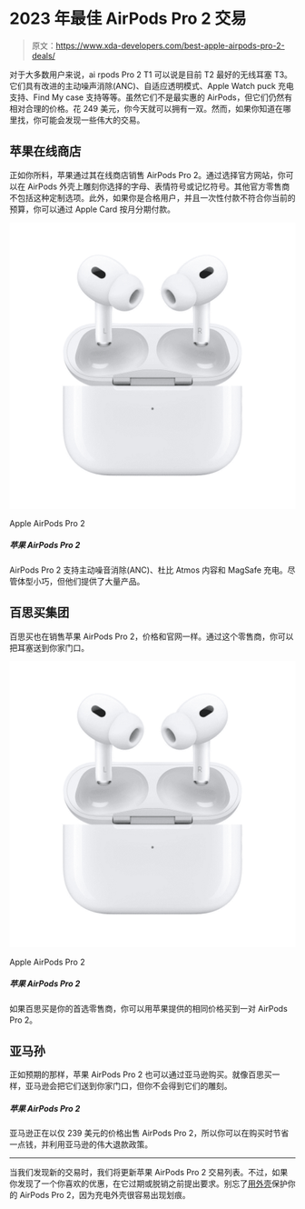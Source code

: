 # 2023 年最佳 AirPods Pro 2 交易

> 原文：<https://www.xda-developers.com/best-apple-airpods-pro-2-deals/>

对于大多数用户来说，ai rpods Pro 2 T1 可以说是目前 T2 最好的无线耳塞 T3。它们具有改进的主动噪声消除(ANC)、自适应透明模式、Apple Watch puck 充电支持、Find My case 支持等等。虽然它们不是最实惠的 AirPods，但它们仍然有相对合理的价格。花 249 美元，你今天就可以拥有一双。然而，如果你知道在哪里找，你可能会发现一些伟大的交易。

## 苹果在线商店

正如你所料，苹果通过其在线商店销售 AirPods Pro 2。通过选择官方网站，你可以在 AirPods 外壳上雕刻你选择的字母、表情符号或记忆符号。其他官方零售商不包括这种定制选项。此外，如果你是合格用户，并且一次性付款不符合你当前的预算，你可以通过 Apple Card 按月分期付款。

 <picture>![The AirPods Pro 2 support Active Noise Cancellation, Dolby Atmos content, and wireless charging. They pack plenty of offerings, despite their compact build.](img/a735ca43cef9b69e645d60ade5e2215d.png)</picture> 

Apple AirPods Pro 2

##### 苹果 AirPods Pro 2

AirPods Pro 2 支持主动噪音消除(ANC)、杜比 Atmos 内容和 MagSafe 充电。尽管体型小巧，但他们提供了大量产品。

## 百思买集团

百思买也在销售苹果 AirPods Pro 2，价格和官网一样。通过这个零售商，你可以把耳塞送到你家门口。

 <picture>![The AirPods Pro 2 support Active Noise Cancellation, Dolby Atmos content, and wireless charging. They pack plenty of offerings, despite their compact build.](img/a735ca43cef9b69e645d60ade5e2215d.png)</picture> 

Apple AirPods Pro 2

##### 苹果 AirPods Pro 2

如果百思买是你的首选零售商，你可以用苹果提供的相同价格买到一对 AirPods Pro 2。

## 亚马孙

正如预期的那样，苹果 AirPods Pro 2 也可以通过亚马逊购买。就像百思买一样，亚马逊会把它们送到你家门口，但你不会得到它们的雕刻。

##### 苹果 AirPods Pro 2

亚马逊正在以仅 239 美元的价格出售 AirPods Pro 2，所以你可以在购买时节省一点钱，并利用亚马逊的伟大退款政策。

* * *

当我们发现新的交易时，我们将更新苹果 AirPods Pro 2 交易列表。不过，如果你发现了一个你喜欢的优惠，在它过期或脱销之前提出要求。别忘了[用外壳](https://www.xda-developers.com/best-apple-airpods-pro-2-cases/)保护你的 AirPods Pro 2，因为充电外壳很容易出现划痕。